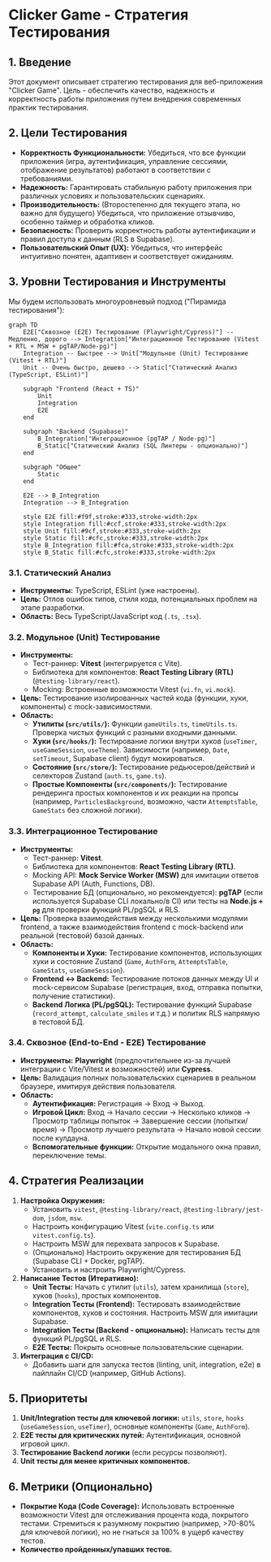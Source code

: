 # Clicker Game - Стратегия Тестирования

## 1. Введение

Этот документ описывает стратегию тестирования для веб-приложения "Clicker Game". Цель - обеспечить качество, надежность и корректность работы приложения путем внедрения современных практик тестирования.

## 2. Цели Тестирования

*   **Корректность Функциональности:** Убедиться, что все функции приложения (игра, аутентификация, управление сессиями, отображение результатов) работают в соответствии с требованиями.
*   **Надежность:** Гарантировать стабильную работу приложения при различных условиях и пользовательских сценариях.
*   **Производительность:** (Второстепенно для текущего этапа, но важно для будущего) Убедиться, что приложение отзывчиво, особенно таймер и обработка кликов.
*   **Безопасность:** Проверить корректность работы аутентификации и правил доступа к данным (RLS в Supabase).
*   **Пользовательский Опыт (UX):** Убедиться, что интерфейс интуитивно понятен, адаптивен и соответствует ожиданиям.

## 3. Уровни Тестирования и Инструменты

Мы будем использовать многоуровневый подход ("Пирамида тестирования"):

```mermaid
graph TD
    E2E["Сквозное (E2E) Тестирование (Playwright/Cypress)"] -- Медленно, дорого --> Integration["Интеграционное Тестирование (Vitest + RTL + MSW + pgTAP/Node-pg)"]
    Integration -- Быстрее --> Unit["Модульное (Unit) Тестирование (Vitest + RTL)"]
    Unit -- Очень быстро, дешево --> Static["Статический Анализ (TypeScript, ESLint)"]

    subgraph "Frontend (React + TS)"
        Unit
        Integration
        E2E
    end

    subgraph "Backend (Supabase)"
        B_Integration["Интеграционное (pgTAP / Node-pg)"]
        B_Static["Статический Анализ (SQL Линтеры - опционально)"]
    end

    subgraph "Общее"
        Static
    end

    E2E --> B_Integration
    Integration --> B_Integration

    style E2E fill:#f9f,stroke:#333,stroke-width:2px
    style Integration fill:#ccf,stroke:#333,stroke-width:2px
    style Unit fill:#9cf,stroke:#333,stroke-width:2px
    style Static fill:#cfc,stroke:#333,stroke-width:2px
    style B_Integration fill:#fca,stroke:#333,stroke-width:2px
    style B_Static fill:#cfc,stroke:#333,stroke-width:2px

```

### 3.1. Статический Анализ

*   **Инструменты:** TypeScript, ESLint (уже настроены).
*   **Цель:** Отлов ошибок типов, стиля кода, потенциальных проблем на этапе разработки.
*   **Область:** Весь TypeScript/JavaScript код (`.ts`, `.tsx`).

### 3.2. Модульное (Unit) Тестирование

*   **Инструменты:**
    *   Тест-раннер: **Vitest** (интегрируется с Vite).
    *   Библиотека для компонентов: **React Testing Library (RTL)** (`@testing-library/react`).
    *   Mocking: Встроенные возможности Vitest (`vi.fn`, `vi.mock`).
*   **Цель:** Тестирование изолированных частей кода (функции, хуки, компоненты) с mock-зависимостями.
*   **Область:**
    *   **Утилиты (`src/utils/`):** Функции `gameUtils.ts`, `timeUtils.ts`. Проверка чистых функций с разными входными данными.
    *   **Хуки (`src/hooks/`):** Тестирование логики внутри хуков (`useTimer`, `useGameSession`, `useTheme`). Зависимости (например, `Date`, `setTimeout`, Supabase client) будут мокироваться.
    *   **Состояние (`src/store/`):** Тестирование редьюсеров/действий и селекторов Zustand (`auth.ts`, `game.ts`).
    *   **Простые Компоненты (`src/components/`):** Тестирование рендеринга простых компонентов и их реакции на пропсы (например, `ParticlesBackground`, возможно, части `AttemptsTable`, `GameStats` без сложной логики).

### 3.3. Интеграционное Тестирование

*   **Инструменты:**
    *   Тест-раннер: **Vitest**.
    *   Библиотека для компонентов: **React Testing Library (RTL)**.
    *   Mocking API: **Mock Service Worker (MSW)** для имитации ответов Supabase API (Auth, Functions, DB).
    *   Тестирование БД (опционально, но рекомендуется): **pgTAP** (если используется Supabase CLI локально/в CI) или тесты на **Node.js + `pg`** для проверки функций PL/pgSQL и RLS.
*   **Цель:** Проверка взаимодействия между несколькими модулями frontend, а также взаимодействия frontend с mock-backend или реальной (тестовой) базой данных.
*   **Область:**
    *   **Компоненты и Хуки:** Тестирование компонентов, использующих хуки и состояние Zustand (`Game`, `AuthForm`, `AttemptsTable`, `GameStats`, `useGameSession`).
    *   **Frontend <-> Backend:** Тестирование потоков данных между UI и mock-сервисом Supabase (регистрация, вход, отправка попытки, получение статистики).
    *   **Backend Логика (PL/pgSQL):** Тестирование функций Supabase (`record_attempt`, `calculate_smiles` и т.д.) и политик RLS напрямую в тестовой БД.

### 3.4. Сквозное (End-to-End - E2E) Тестирование

*   **Инструменты:** **Playwright** (предпочтительнее из-за лучшей интеграции с Vite/Vitest и возможностей) или **Cypress**.
*   **Цель:** Валидация полных пользовательских сценариев в реальном браузере, имитируя действия пользователя.
*   **Область:**
    *   **Аутентификация:** Регистрация -> Вход -> Выход.
    *   **Игровой Цикл:** Вход -> Начало сессии -> Несколько кликов -> Просмотр таблицы попыток -> Завершение сессии (попытки/время) -> Просмотр лучшего результата -> Начало новой сессии после кулдауна.
    *   **Вспомогательные функции:** Открытие модального окна правил, переключение темы.

## 4. Стратегия Реализации

1.  **Настройка Окружения:**
    *   Установить `vitest`, `@testing-library/react`, `@testing-library/jest-dom`, `jsdom`, `msw`.
    *   Настроить конфигурацию Vitest (`vite.config.ts` или `vitest.config.ts`).
    *   Настроить MSW для перехвата запросов к Supabase.
    *   (Опционально) Настроить окружение для тестирования БД (Supabase CLI + Docker, pgTAP).
    *   Установить и настроить Playwright/Cypress.
2.  **Написание Тестов (Итеративно):**
    *   **Unit Тесты:** Начать с утилит (`utils`), затем хранилища (`store`), хуков (`hooks`), простых компонентов.
    *   **Integration Тесты (Frontend):** Тестировать взаимодействие компонентов, хуков и состояния. Настроить MSW для имитации Supabase.
    *   **Integration Тесты (Backend - опционально):** Написать тесты для функций PL/pgSQL и RLS.
    *   **E2E Тесты:** Покрыть основные пользовательские сценарии.
3.  **Интеграция с CI/CD:**
    *   Добавить шаги для запуска тестов (linting, unit, integration, e2e) в пайплайн CI/CD (например, GitHub Actions).

## 5. Приоритеты

1.  **Unit/Integration тесты для ключевой логики:** `utils`, `store`, `hooks` (`useGameSession`, `useTimer`), основные компоненты (`Game`, `AuthForm`).
2.  **E2E тесты для критических путей:** Аутентификация, основной игровой цикл.
3.  **Тестирование Backend логики** (если ресурсы позволяют).
4.  **Unit тесты для менее критичных компонентов.**

## 6. Метрики (Опционально)

*   **Покрытие Кода (Code Coverage):** Использовать встроенные возможности Vitest для отслеживания процента кода, покрытого тестами. Стремиться к разумному покрытию (например, >70-80% для ключевой логики), но не гнаться за 100% в ущерб качеству тестов.
*   **Количество пройденных/упавших тестов.**